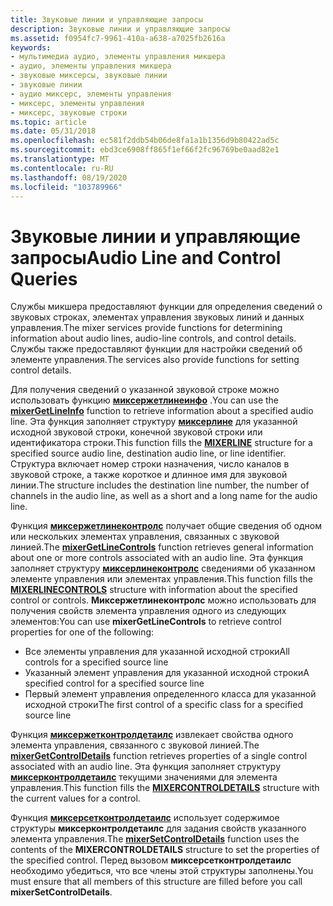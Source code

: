 ```yaml
---
title: Звуковые линии и управляющие запросы
description: Звуковые линии и управляющие запросы
ms.assetid: f0954fc7-9961-410a-a638-a7025fb2616a
keywords:
- мультимедиа аудио, элементы управления микшера
- аудио, элементы управления микшера
- звуковые миксерсы, звуковые линии
- звуковые линии
- аудио миксерс, элементы управления
- миксерс, элементы управления
- миксерс, звуковые строки
ms.topic: article
ms.date: 05/31/2018
ms.openlocfilehash: ec581f2ddb54b06de8fa1a1b1356d9b80422ad5c
ms.sourcegitcommit: ebd3ce6908ff865f1ef66f2fc96769be0aad82e1
ms.translationtype: MT
ms.contentlocale: ru-RU
ms.lasthandoff: 08/19/2020
ms.locfileid: "103789966"
---
```

# <a name="audio-line-and-control-queries"></a><span data-ttu-id="807b2-110">Звуковые линии и управляющие запросы</span><span class="sxs-lookup"><span data-stu-id="807b2-110">Audio Line and Control Queries</span></span>

<span data-ttu-id="807b2-111">Службы микшера предоставляют функции для определения сведений о звуковых строках, элементах управления звуковых линий и данных управления.</span><span class="sxs-lookup"><span data-stu-id="807b2-111">The mixer services provide functions for determining information about audio lines, audio-line controls, and control details.</span></span> <span data-ttu-id="807b2-112">Службы также предоставляют функции для настройки сведений об элементе управления.</span><span class="sxs-lookup"><span data-stu-id="807b2-112">The services also provide functions for setting control details.</span></span>

<span data-ttu-id="807b2-113">Для получения сведений о указанной звуковой строке можно использовать функцию [**миксержетлинеинфо**](/windows/win32/api/mmeapi/nf-mmeapi-mixergetlineinfo) .</span><span class="sxs-lookup"><span data-stu-id="807b2-113">You can use the [**mixerGetLineInfo**](/windows/win32/api/mmeapi/nf-mmeapi-mixergetlineinfo) function to retrieve information about a specified audio line.</span></span> <span data-ttu-id="807b2-114">Эта функция заполняет структуру [**миксерлине**](/windows/win32/api/mmeapi/ns-mmeapi-mixerline) для указанной исходной звуковой строки, конечной звуковой строки или идентификатора строки.</span><span class="sxs-lookup"><span data-stu-id="807b2-114">This function fills the [**MIXERLINE**](/windows/win32/api/mmeapi/ns-mmeapi-mixerline) structure for a specified source audio line, destination audio line, or line identifier.</span></span> <span data-ttu-id="807b2-115">Структура включает номер строки назначения, число каналов в звуковой строке, а также короткое и длинное имя для звуковой линии.</span><span class="sxs-lookup"><span data-stu-id="807b2-115">The structure includes the destination line number, the number of channels in the audio line, as well as a short and a long name for the audio line.</span></span>

<span data-ttu-id="807b2-116">Функция [**миксержетлинеконтролс**](/windows/win32/api/mmeapi/nf-mmeapi-mixergetlinecontrols) получает общие сведения об одном или нескольких элементах управления, связанных с звуковой линией.</span><span class="sxs-lookup"><span data-stu-id="807b2-116">The [**mixerGetLineControls**](/windows/win32/api/mmeapi/nf-mmeapi-mixergetlinecontrols) function retrieves general information about one or more controls associated with an audio line.</span></span> <span data-ttu-id="807b2-117">Эта функция заполняет структуру [**миксерлинеконтролс**](/windows/win32/api/mmeapi/ns-mmeapi-mixerlinecontrols) сведениями об указанном элементе управления или элементах управления.</span><span class="sxs-lookup"><span data-stu-id="807b2-117">This function fills the [**MIXERLINECONTROLS**](/windows/win32/api/mmeapi/ns-mmeapi-mixerlinecontrols) structure with information about the specified control or controls.</span></span> <span data-ttu-id="807b2-118">**Миксержетлинеконтролс** можно использовать для получения свойств элемента управления одного из следующих элементов:</span><span class="sxs-lookup"><span data-stu-id="807b2-118">You can use **mixerGetLineControls** to retrieve control properties for one of the following:</span></span>

-   <span data-ttu-id="807b2-119">Все элементы управления для указанной исходной строки</span><span class="sxs-lookup"><span data-stu-id="807b2-119">All controls for a specified source line</span></span>
-   <span data-ttu-id="807b2-120">Указанный элемент управления для указанной исходной строки</span><span class="sxs-lookup"><span data-stu-id="807b2-120">A specified control for a specified source line</span></span>
-   <span data-ttu-id="807b2-121">Первый элемент управления определенного класса для указанной исходной строки</span><span class="sxs-lookup"><span data-stu-id="807b2-121">The first control of a specific class for a specified source line</span></span>

<span data-ttu-id="807b2-122">Функция [**миксержетконтролдетаилс**](/windows/win32/api/mmeapi/nf-mmeapi-mixergetcontroldetails) извлекает свойства одного элемента управления, связанного с звуковой линией.</span><span class="sxs-lookup"><span data-stu-id="807b2-122">The [**mixerGetControlDetails**](/windows/win32/api/mmeapi/nf-mmeapi-mixergetcontroldetails) function retrieves properties of a single control associated with an audio line.</span></span> <span data-ttu-id="807b2-123">Эта функция заполняет структуру [**миксерконтролдетаилс**](/windows/win32/api/mmeapi/ns-mmeapi-mixercontroldetails_listtexta) текущими значениями для элемента управления.</span><span class="sxs-lookup"><span data-stu-id="807b2-123">This function fills the [**MIXERCONTROLDETAILS**](/windows/win32/api/mmeapi/ns-mmeapi-mixercontroldetails_listtexta) structure with the current values for a control.</span></span>

<span data-ttu-id="807b2-124">Функция [**миксерсетконтролдетаилс**](/windows/win32/api/mmeapi/nf-mmeapi-mixersetcontroldetails) использует содержимое структуры **миксерконтролдетаилс** для задания свойств указанного элемента управления.</span><span class="sxs-lookup"><span data-stu-id="807b2-124">The [**mixerSetControlDetails**](/windows/win32/api/mmeapi/nf-mmeapi-mixersetcontroldetails) function uses the contents of the **MIXERCONTROLDETAILS** structure to set the properties of the specified control.</span></span> <span data-ttu-id="807b2-125">Перед вызовом **миксерсетконтролдетаилс** необходимо убедиться, что все члены этой структуры заполнены.</span><span class="sxs-lookup"><span data-stu-id="807b2-125">You must ensure that all members of this structure are filled before you call **mixerSetControlDetails**.</span></span>

 

 